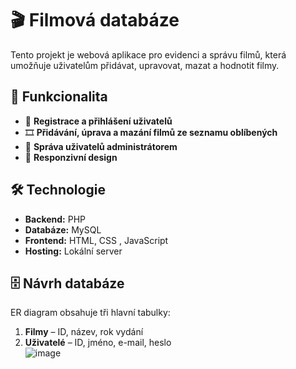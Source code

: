 # 🎬 Filmová databáze

Tento projekt je webová aplikace pro evidenci a správu filmů, která umožňuje uživatelům přidávat, upravovat, mazat a hodnotit filmy.

## 📌 Funkcionalita
- 📌 **Registrace a přihlášení uživatelů**  
- 🎞 **Přidávání, úprava a mazání filmů ze seznamu oblíbených**    
- 🔐 **Správa uživatelů administrátorem**  
- 📱 **Responzivní design**  

## 🛠 Technologie
- **Backend:** PHP   
- **Databáze:** MySQL 
- **Frontend:** HTML, CSS , JavaScript  
- **Hosting:** Lokální server   

## 🗄 Návrh databáze
ER diagram obsahuje tři hlavní tabulky:  
1. **Filmy** – ID, název, rok vydání  
2. **Uživatelé** – ID, jméno, e-mail, heslo  
![image](https://github.com/user-attachments/assets/ef0ebd5a-1bfe-4428-9938-39baba47a50b)
    




   
